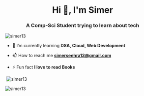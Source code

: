 <h1 align="center">Hi 👋, I'm Simer</h1>
<h3 align="center">A Comp-Sci Student trying to learn about tech</h3>

<p align="left"> <img src="https://komarev.com/ghpvc/?username=simer13&label=Profile%20views&color=0e75b6&style=flat" alt="simer13" /> </p>

- 🌱 I’m currently learning **DSA, Cloud, Web Development**

- 📫 How to reach me **simerseehra13@gmail.com**

- ⚡ Fun fact **I love to read Books**


<p>&nbsp;<img align="center" src="https://github-readme-stats.vercel.app/api?username=simer13&show_icons=true&locale=en" alt="simer13" /></p>

<p><img align="center" src="https://github-readme-streak-stats.herokuapp.com/?user=simer13&" alt="simer13" /></p>


